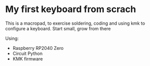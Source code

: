 # My first keyboard from scrach

This is a macropad, to exercise soldering, coding and using kmk to configure a keyboard. Start small, grow from there

Using:
- Raspberry RP2040 Zero
- Circuit Python
- KMK firmware

